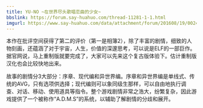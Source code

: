 ```yaml
---
title: YU-NO ~在世界尽头歌唱恋曲的少女~
bbslink: https://forum.say-huahuo.com/thread-11281-1-1.html
imgurl: https://www.say-huahuo.com/data/attachment/forum/201608/19/002405xtc1oogcqwaoirkm.jpg
---
```


本作在批评空间获得了第二的评价（第一是相簿2），除了丰富的剧情，细致的人物刻画，还蕴涵了对于宇宙，人生，价值的深邃思考，可以说是ELF的一部巨作。据官网说，马上重制版就要完成了，大家可以先来这个复古版体验下。估计重制版汉化也会比较快地出来。 

故事的剧情分3大部分：序章、现代编和异世界编。序章和异世界编是单线式、传统的AVG，只有选项供选择；现代编则可以象同级生那样，可以自由地执行调查、对话、移动、使用道具等指令。整个游戏剧情非常之浩大，纷繁复杂，因此游戏提供了一个被称作“A.D.M.S”的系统，以辅助了解剧情的分歧和展开。<!--more-->
